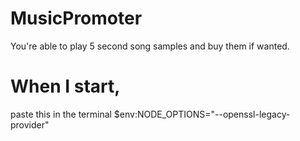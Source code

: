 # MusicPromoter
You're able to play 5 second song samples and buy them if wanted.

# When I start,
paste this in the terminal $env:NODE_OPTIONS="--openssl-legacy-provider"  